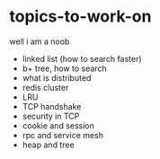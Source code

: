 # topics-to-work-on
well i am a noob

* linked list (how to search faster)
* b+ tree, how to search
* what is distributed
* redis cluster
* LRU
* TCP handshake
* security in TCP
* cookie and session
* rpc and service mesh
* heap and tree
